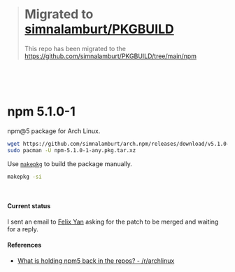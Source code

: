 > Migrated to [simnalamburt/PKGBUILD](https://github.com/simnalamburt/PKGBUILD/tree/main/npm)
> ========
> This repo has been migrated to the https://github.com/simnalamburt/PKGBUILD/tree/main/npm

&nbsp;

&nbsp;

npm 5.1.0-1
========
npm@5 package for Arch Linux.

```bash
wget https://github.com/simnalamburt/arch.npm/releases/download/v5.1.0-1/npm-5.1.0-1-any.pkg.tar.xz
sudo pacman -U npm-5.1.0-1-any.pkg.tar.xz
```

Use [`makepkg`](https://www.archlinux.org/pacman/makepkg.8.html) to build the
package manually.

```bash
makepkg -si
```

<br>

#### Current status
I sent an email to [Felix Yan](https://github.com/felixonmars) asking for the
patch to be merged and waiting for a reply.

#### References
- [What is holding npm5 back in the repos? - /r/archlinux](https://www.reddit.com/r/archlinux/comments/6ijx48/what_is_holding_npm5_back_in_the_repos/djdvsd8/)
